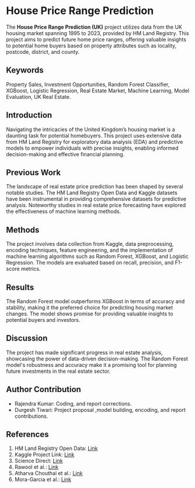 # House Price Range Prediction 

The **House Price Range Prediction (UK)** project utilizes data from the UK housing market spanning 1995 to 2023, provided by HM Land Registry. This project aims to predict future home price ranges, offering valuable insights to potential home buyers based on property attributes such as locality, postcode, district, and county. 

## Keywords
Property Sales, Investment Opportunities, Random Forest Classifier, XGBoost, Logistic Regression, Real Estate Market, Machine Learning, Model Evaluation, UK Real Estate.

## Introduction
Navigating the intricacies of the United Kingdom’s housing market is a daunting task for potential homebuyers. This project uses extensive data from HM Land Registry for exploratory data analysis (EDA) and predictive models to empower individuals with precise insights, enabling informed decision-making and effective financial planning. 

## Previous Work
The landscape of real estate price prediction has been shaped by several notable studies. The HM Land Registry Open Data and Kaggle datasets have been instrumental in providing comprehensive datasets for predictive analysis. Noteworthy studies in real estate price forecasting have explored the effectiveness of machine learning methods.

## Methods
The project involves data collection from Kaggle, data preprocessing, encoding techniques, feature engineering, and the implementation of machine learning algorithms such as Random Forest, XGBoost, and Logistic Regression. The models are evaluated based on recall, precision, and F1-score metrics.

## Results
The Random Forest model outperforms XGBoost in terms of accuracy and stability, making it the preferred choice for predicting housing market changes. The model shows promise for providing valuable insights to potential buyers and investors.

## Discussion
The project has made significant progress in real estate analysis, showcasing the power of data-driven decision-making. The Random Forest model's robustness and accuracy make it a promising tool for planning future investments in the real estate sector.

## Author Contribution
- Rajendra Kumar: Coding,  and report corrections.
- Durgesh Tiwari: Project proposal ,model building, encoding, and report contributions.

## References
1. HM Land Registry Open Data: [Link](https://landregistry.data.gov.uk/)
2. Kaggle Project Link: [Link](https://www.kaggle.com/datasets/willianoliveiragibin/uk-property-price-data-1995-2023-04/)
3. Science Direct: [Link](https://www.sciencedirect.com/science/article/pii/S1877050920316318)
4. Rawool et al.: [Link](https://www.irejournals.com/formatedpaper/1702692.pdf)
5. Atharva Chouthai et al.: [Link](https://www.irjet.net/archives/V6/i3/IRJET-V6I31151.pdf)
6. Mora-Garcia et al.: [Link](https://www.mdpi.com/2073-445X/11/11/2100)
